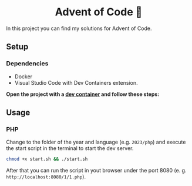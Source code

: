 <h1 align="center">
Advent of Code 🎄
</h1>

In this project you can find my solutions for Advent of Code.

## Setup

### Dependencies

-   Docker
-   Visual Studio Code with Dev Containers extension.

**Open the project with a [dev container](https://code.visualstudio.com/docs/devcontainers/containers) and follow these steps:**

## Usage

### PHP

Change to the folder of the year and language (e.g. `2023/php`) and execute the start script in the terminal to start the dev server.

```sh
chmod +x start.sh && ./start.sh
```

After that you can run the script in yout browser under the port 8080 (e. g. `http://localhost:8080/1/1.php`).
